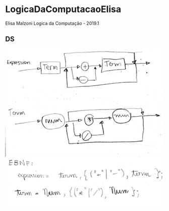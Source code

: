# LogicaDaComputacaoElisa
Elisa Malzoni
Logica da Computação - 2019.1

## DS
![ds](ds-v1.1_1.jpg)
![ebnf](ds-v1.1_2.jpg)
